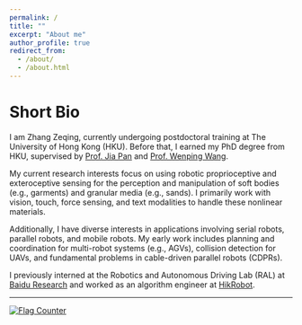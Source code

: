 ```yaml
---
permalink: /
title: ""
excerpt: "About me"
author_profile: true
redirect_from: 
  - /about/
  - /about.html
---
```


Short Bio
===
I am Zhang Zeqing, currently undergoing postdoctoral training at The University of Hong Kong (HKU). Before that, I earned my PhD degree from HKU, supervised by [Prof. Jia Pan](https://sites.google.com/site/panjia/) and [Prof. Wenping Wang](https://www.cs.hku.hk/people/academic-staff/wenping). 

My current research interests focus on using robotic proprioceptive and exteroceptive sensing for the perception and manipulation of soft bodies (e.g., garments) and granular media (e.g., sands). I primarily work with vision, touch, force sensing, and text modalities to handle these nonlinear materials.

Additionally, I have diverse interests in applications involving serial robots, parallel robots, and mobile robots. My early work includes planning and coordination for multi-robot systems (e.g., AGVs), collision detection for UAVs, and fundamental problems in cable-driven parallel robots (CDPRs).

I previously interned at the Robotics and Autonomous Driving Lab (RAL) at [Baidu Research](http://research.baidu.com/) and worked as an algorithm engineer at [HikRobot](https://www.hikrobotics.com/en).

---

<a href="https://info.flagcounter.com/6i5f"><img src="https://s01.flagcounter.com/count/6i5f/bg_FFFFFF/txt_000000/border_CCCCCC/columns_4/maxflags_8/viewers_3/labels_0/pageviews_1/flags_0/percent_0/" alt="Flag Counter" border="0"></a>
